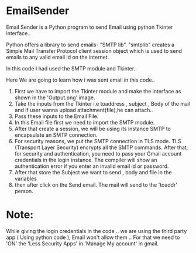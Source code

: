 # EmailSender

Email Sender is a Python program to send Email using python Tkinter interface..

Python offers a library to send emails- “SMTP lib”.
"smtplib" creates a Simple Mail Transfer Protocol client session object which is used to send emails 
to any valid email id on the internet. 

In this code I had used the SMTP module and Tkinter..

Here We are going to learn how i was sent email in this code..

  1) First we have to import the Tkinter module and make the interface as shown in the 'Output.png' image.
  2) Take the inputs from the Tkinter i.e toaddress , subject , Body of the mail and if user wanna upload attachment(file),he can attach..
  3) Pass these inputs to the Email File. 
  4) In this Email file first we need to import the SMTP module.
  5) After that create a session, we will be using its instance SMTP to encapsulate an SMTP connection. 
  6) For security reasons, we put the SMTP connection in TLS mode. TLS (Transport Layer Security) encrypts all the SMTP commands.
     After that, for security and authentication, you need to pass your Gmail account credentials in the login instance. 
     The compiler will show an authentication error if you enter an invalid email id or password.
  7) After that store the Subject we want to send , body and file in the variables 
  8) then after click on the Send email. The mail will send to the 'toaddr' person. 


# Note:
 While giving the login credentials in the code .. we are using the third party app ( Using python code ), Email won't allow them .. For that we need to 'ON' the 'Less Security Apps' in 'Manage My account' in gmail.
  
